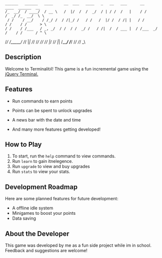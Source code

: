 

    ______   ______   ____     __  ___   ____   _   __   ___      __      ____  ______  __
    /_  __/  / ____/  / __ \   /  |/  /  /  _/  / | / /  /   |    / /     /  _/ /_  __/  \ \
     / /    / __/    / /_/ /  / /|_/ /   / /   /  |/ /  / /| |   / /      / /    / /      > \ 
    / /    / /___   / _, _/  / /  / /  _/ /   / /|  /  / ___ |  / /___  _/ /    / /      / ^ \ 
   /_/    /_____/  /_/ |_|  /_/  /_/  /___/  /_/ |_/  /_/  |_| /_____/ /___/   /_/      /_/ \_\

## Description
Welcome to Terminalitʎ! This game is a fun incremental game using the [jQuery Terminal.](https://terminal.jcubic.pl/) 

## Features

- Run commands to earn points
- Points can be spent to unlock upgrades
- A news bar with the date and time

- And many more features getting developed!

## How to Play

1. To start, run the `help` command to view commands.
2. Run `learn` to gain itnelegence.
3. Run `upgrade` to view and buy upgrades
4. Run `stats` to view your stats.

## Development Roadmap

Here are some planned features for future development:

- A offline idle system
- Minigames to boost your points
- Data saving

## About the Developer

This game was developed by me as a fun side project while im in school. Feedback and suggestions are welcome!
